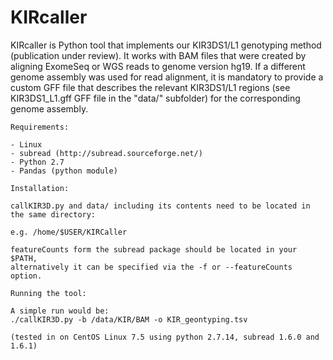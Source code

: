 # KIRcaller

KIRcaller is Python tool that implements our KIR3DS1/L1 genotyping method (publication under review).
It works with BAM files that were created by aligning ExomeSeq or WGS reads to genome version hg19. If a different genome assembly was used for read alignment, it is mandatory to provide a custom GFF file that describes the relevant KIR3DS1/L1 regions (see KIR3DS1_L1.gff GFF file in the "data/" subfolder) for the corresponding genome assembly.



    Requirements:
    
    - Linux
    - subread (http://subread.sourceforge.net/)
    - Python 2.7
    - Pandas (python module)
    
    Installation:
    
    callKIR3D.py and data/ including its contents need to be located in the same directory:
    
    e.g. /home/$USER/KIRCaller
    
    featureCounts form the subread package should be located in your $PATH,
    alternatively it can be specified via the -f or --featureCounts option.
    
    Running the tool:
    
    A simple run would be:
    ./callKIR3D.py -b /data/KIR/BAM -o KIR_geontyping.tsv
    
    (tested in on CentOS Linux 7.5 using python 2.7.14, subread 1.6.0 and 1.6.1)
    
